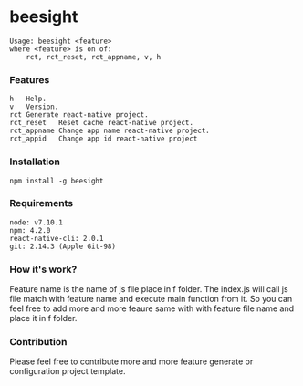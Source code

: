 # beesight
```
Usage: beesight <feature>
where <feature> is on of:
	rct, rct_reset, rct_appname, v, h

```

### Features

```
h   Help.
v   Version.
rct Generate react-native project.
rct_reset   Reset cache react-native project.
rct_appname Change app name react-native project.
rct_appid   Change app id react-native project
```

### Installation
`npm install -g beesight`

### Requirements
```
node: v7.10.1
npm: 4.2.0
react-native-cli: 2.0.1
git: 2.14.3 (Apple Git-98)
```

### How it's work?

Feature name is the name of js file place in f folder. The index.js will call js file match with feature name and execute main function from it. So you can feel free to add more and more feaure same with with feature file name and place it in f folder.

### Contribution

Please feel free to contribute more and more feature generate or configuration project template.